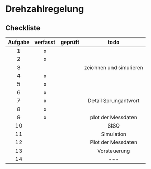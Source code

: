 # Drehzahlregelung

## Checkliste
| Aufgabe | verfasst | geprüft | todo |
|:-------:|:--------:|:-------:|:----:|
|  1      | x        |         |      |
|  2      | x        |         |      |
|  3      |          |         | zeichnen und simulieren |
|  4      | x        |         |      |
|  5      | x        |         |      |
|  6      | x        |         |      |
|  7      | x        |         | Detail Sprungantwort |
|  8      | x        |         |      |
|  9      | x        |         | plot der Messdaten |
| 10      |          |         | SISO |
| 11      |          |         | Simulation |
| 12      |          |         | Plot der Messdaten |
| 13      |          |         | Vorsteuerung |
| 14      |          |         | --- |
